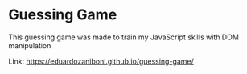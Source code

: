 # Guessing Game

This guessing game was made to train my JavaScript skills with DOM manipulation

Link: https://eduardozaniboni.github.io/guessing-game/
